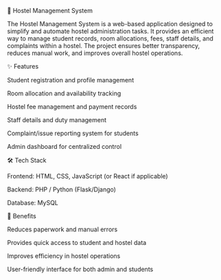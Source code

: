 📌 Hostel Management System

The Hostel Management System is a web-based application designed to simplify and automate hostel administration tasks. It provides an efficient way to manage student records, room allocations, fees, staff details, and complaints within a hostel. The project ensures better transparency, reduces manual work, and improves overall hostel operations.

✨ Features

Student registration and profile management

Room allocation and availability tracking

Hostel fee management and payment records

Staff details and duty management

Complaint/issue reporting system for students

Admin dashboard for centralized control

🛠️ Tech Stack

Frontend: HTML, CSS, JavaScript (or React if applicable)

Backend: PHP / Python (Flask/Django)

Database: MySQL

🚀 Benefits

Reduces paperwork and manual errors

Provides quick access to student and hostel data

Improves efficiency in hostel operations

User-friendly interface for both admin and students
